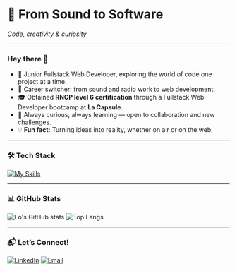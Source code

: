 
# 🚀 From Sound to Software  
*Code, creativity & curiosity*  

---

### Hey there 👋

- 🌱 Junior Fullstack Web Developer, exploring the world of code one project at a time.  
- 🔄 Career switcher: from sound and radio work to web development.
- 🎓 Obtained **RNCP level 6 certification** through a Fullstack Web Developer bootcamp at **La Capsule**.  
- 🤝 Always curious, always learning — open to collaboration and new challenges.
- 💡 **Fun fact:** Turning ideas into reality, whether on air or on the web.  

---

### 🛠️ Tech Stack  
[![My Skills](https://skillicons.dev/icons?i=js,html,css,react,redux,mongodb,express,vscode,nodejs)](https://skillicons.dev)

---

### 📊 GitHub Stats  
![Lo's GitHub stats](https://github-readme-stats.vercel.app/api?username=LauriePlisson&show_icons=true&theme=tokyonight)  ![Top Langs](https://github-readme-stats.vercel.app/api/top-langs/?username=LauriePlisson&hide=HTML&layout=donut&theme=dracula)  

---

### 📬 Let’s Connect!  
[![LinkedIn](https://img.shields.io/badge/LinkedIn-0A66C2?logo=linkedin&logoColor=white)](https://www.linkedin.com/in/laurie-plisson-5531961b3)  [![Email](https://img.shields.io/badge/Email-D14836?logo=gmail&logoColor=white)](mailto:plisson.laurie@gmail.com)  
